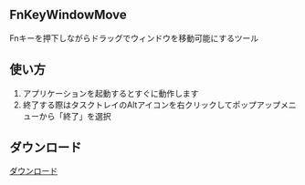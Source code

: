 ## FnKeyWindowMove
Fnキーを押下しながらドラッグでウィンドウを移動可能にするツール

## 使い方
1. アプリケーションを起動するとすぐに動作します
2. 終了する際はタスクトレイのAltアイコンを右クリックしてポップアップメニューから「終了」を選択

## ダウンロード
[ダウンロード](https://github.com/kenjinote/FnKeyWindowMove/releases/latest/download/FnKeyWindowMove.exe)

